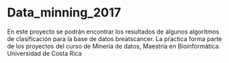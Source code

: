 # Data_minning_2017
En este proyecto se podrán encontrar los resultados de algunos algoritmos de clasificación para la base de datos breatscancer. La pŕactica forma parte de los proyectos del curso de Minería de datos, Maestría en Bioinformática. Universidad de Costa Rica
